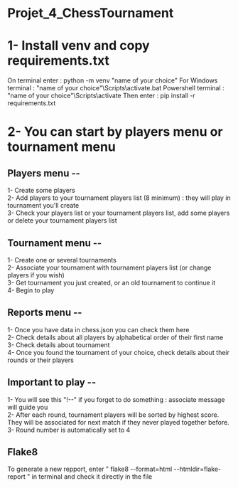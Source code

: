 # Projet_4_ChessTournament

# 1- Install venv and copy requirements.txt
On terminal enter : 
python -m venv "name of your choice"
For Windows terminal : "name of your choice"\Scripts\activate.bat
Powershell terminal : "name of your choice"\Scripts\activate
Then enter : pip install -r requirements.txt

# 2- You can start by players menu or tournament menu

## Players menu --
1- Create some players  
2- Add players to your tournament players list (8 minimum) : they will play in tournament you'll create  
3- Check your players list or your tournament players list, add some players or delete your tournament players list  

## Tournament menu --
1- Create one or several tournaments  
2- Associate your tournament with tournament players list (or change players if you wish)  
3- Get tournament you just created, or an old tournament to continue it  
4- Begin to play 

## Reports menu --
1- Once you have data in chess.json you can check them here  
2- Check details about all players by alphabetical order of their first name  
3- Check details about tournament  
4- Once you found the tournament of your choice, check details about their rounds or their players  

## Important to play --
1- You will see this "!--" if you forget to do something : associate message will guide you  
2- After each round, tournament players will be sorted by highest score. They will be associated for next match if they never played together before.  
3- Round number is automatically set to 4  

## Flake8
To generate a new repport, enter " flake8 --format=html --htmldir=flake-report " in terminal and check it directly in the file
